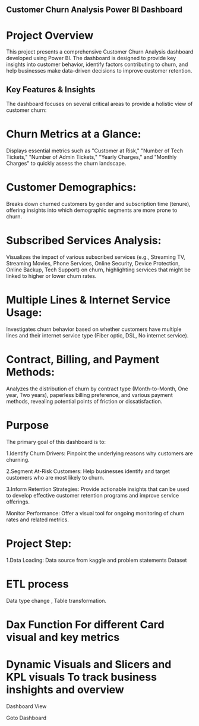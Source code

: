 ## Customer Churn Analysis Power BI Dashboard

# Project Overview
This project presents a comprehensive Customer Churn Analysis dashboard developed using Power BI. The dashboard is designed to provide key insights into customer behavior, identify factors contributing to churn, and help businesses make data-driven decisions to improve customer retention.

## Key Features & Insights
The dashboard focuses on several critical areas to provide a holistic view of customer churn:

# Churn Metrics at a Glance: 
Displays essential metrics such as "Customer at Risk," "Number of Tech Tickets," "Number of Admin Tickets," "Yearly Charges," and "Monthly Charges" to quickly assess the churn landscape.

# Customer Demographics: 
Breaks down churned customers by gender and subscription time (tenure), offering insights into which demographic segments are more prone to churn.

# Subscribed Services Analysis: 
Visualizes the impact of various subscribed services (e.g., Streaming TV, Streaming Movies, Phone Services, Online Security, Device Protection, Online Backup, Tech Support) on churn, highlighting services that might be linked to higher or lower churn rates.

# Multiple Lines & Internet Service Usage: 
Investigates churn behavior based on whether customers have multiple lines and their internet service type (Fiber optic, DSL, No internet service).

# Contract, Billing, and Payment Methods: 
Analyzes the distribution of churn by contract type (Month-to-Month, One year, Two years), paperless billing preference, and various payment methods, revealing potential points of friction or dissatisfaction.

# Purpose
The primary goal of this dashboard is to:

1.Identify Churn Drivers: Pinpoint the underlying reasons why customers are churning.

2.Segment At-Risk Customers: Help businesses identify and target customers who are most likely to churn.

3.Inform Retention Strategies: Provide actionable insights that can be used to develop effective customer retention programs and improve service offerings.

Monitor Performance: Offer a visual tool for ongoing monitoring of churn rates and related metrics.

# Project Step:
1.Data Loading: Data source from kaggle and problem statements 
Dataset
# ETL process 
Data type change , Table transformation.
# Dax Function For different Card visual and key metrics
# Dynamic Visuals and Slicers  and KPL visuals To track business inshights and overview
Dashboard View

Goto Dashboard
